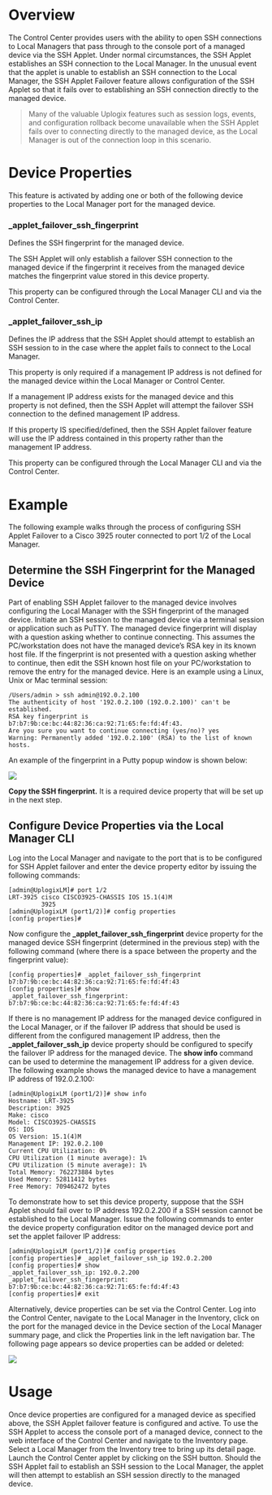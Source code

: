 <!-- 5.4 -->

# Overview

The Control Center provides users with the ability to open SSH connections to Local Managers that pass through to the console port of a managed device via the SSH Applet. Under normal circumstances, the SSH Applet establishes an SSH connection to the Local Manager. In the unusual event that the applet is unable to establish an SSH connection to the Local Manager, the SSH Applet Failover feature allows configuration of the SSH Applet so that it fails over to establishing an SSH connection directly to the managed device.

> Many of the valuable Uplogix features such as session logs, events, and configuration rollback become unavailable when the SSH Applet fails over to connecting directly to the managed device, as the Local Manager is out of the connection loop in this scenario.

# Device Properties

This feature is activated by adding one or both of the following device properties to the Local Manager port for the managed device.

### _applet_failover_ssh_fingerprint

Defines the SSH fingerprint for the managed device.

The SSH Applet will only establish a failover SSH connection to the managed device if the fingerprint it receives from the managed device matches the fingerprint value stored in this device property. 

This property can be configured through the Local Manager CLI and via the Control Center.

### _applet_failover_ssh_ip

Defines the IP address that the SSH Applet should attempt to establish an SSH session to in the case where the applet fails to connect to the Local Manager. 

This property is only required if a management IP address is not defined for the managed device within the Local Manager or Control Center.  

If a management IP address exists for the managed device and this property is not defined, then the SSH Applet will attempt the failover SSH connection to the defined management IP address.  

If this property IS specified/defined, then the SSH Applet failover feature will use the IP address contained in this property rather than the management IP address. 

This property can be configured through the Local Manager CLI and via the Control Center.

# Example

The following example walks through the process of configuring SSH Applet Failover to a Cisco 3925 router connected to port 1/2 of the Local Manager.

## Determine the SSH Fingerprint for the Managed Device

Part of enabling SSH Applet failover to the managed device involves configuring the Local Manager with the SSH fingerprint of the managed device. Initiate an SSH session to the managed device via a terminal session or application such as PuTTY. The managed device fingerprint will display with a question asking whether to continue connecting. This assumes the PC/workstation does not have the managed device’s RSA key in its known host file.  If the fingerprint is not presented with a question asking whether to continue, then edit the SSH known host file on your PC/workstation to remove the entry for the managed device.  Here is an example using a Linux, Unix or Mac terminal session:

```
/Users/admin > ssh admin@192.0.2.100
The authenticity of host '192.0.2.100 (192.0.2.100)' can't be established.
RSA key fingerprint is b7:b7:9b:ce:bc:44:82:36:ca:92:71:65:fe:fd:4f:43.
Are you sure you want to continue connecting (yes/no)? yes
Warning: Permanently added '192.0.2.100' (RSA) to the list of known hosts.
```

An example of the fingerprint in a Putty popup window is shown below:

![](http://uplogix.com/support/docs/img/cc-user-guide/image165.png) 

**Copy the SSH fingerprint.** It is a required device property that will be set up in the next step.

## Configure Device Properties via the Local Manager CLI

Log into the Local Manager and navigate to the port that is to be configured for SSH Applet failover and enter the device property editor by issuing the following commands:

```
[admin@UplogixLM]# port 1/2
LRT-3925 cisco CISCO3925-CHASSIS IOS 15.1(4)M
         3925
[admin@UplogixLM (port1/2)]# config properties
[config properties]#
``` 

Now configure the **_applet_failover_ssh_fingerprint** device property for the managed device SSH fingerprint (determined in the previous step) with the following command (where there is a space between the property and the fingerprint value):

```
[config properties]# _applet_failover_ssh_fingerprint b7:b7:9b:ce:bc:44:82:36:ca:92:71:65:fe:fd:4f:43
[config properties]# show
_applet_failover_ssh_fingerprint: b7:b7:9b:ce:bc:44:82:36:ca:92:71:65:fe:fd:4f:43
```

If there is no management IP address for the managed device configured in the Local Manager, or if the failover IP address that should be used is different from the configured management IP address, then the **_applet_failover_ssh_ip** device property should be configured to specify the failover IP address for the managed device. The **show info** command can be used to determine the management IP address for a given device. The following example shows the managed device to have a management IP address of 192.0.2.100:

```
[admin@UplogixLM (port1/2)]# show info
Hostname: LRT-3925
Description: 3925
Make: cisco
Model: CISCO3925-CHASSIS
OS: IOS
OS Version: 15.1(4)M
Management IP: 192.0.2.100
Current CPU Utilization: 0%
CPU Utilization (1 minute average): 1%
CPU Utilization (5 minute average): 1%
Total Memory: 762273884 bytes
Used Memory: 52811412 bytes
Free Memory: 709462472 bytes
```

To demonstrate how to set this device property, suppose that the SSH Applet should fail over to IP address 192.0.2.200 if a SSH session cannot be established to the Local Manager. Issue the following commands to enter the device property configuration editor on the managed device port and set the applet failover IP address:

```
[admin@UplogixLM (port1/2)]# config properties
[config properties]# _applet_failover_ssh_ip 192.0.2.200
[config properties]# show
_applet_failover_ssh_ip: 192.0.2.200
_applet_failover_ssh_fingerprint: b7:b7:9b:ce:bc:44:82:36:ca:92:71:65:fe:fd:4f:43
[config properties]# exit
```

Alternatively, device properties can be set via the Control Center. Log into the Control Center, navigate to the Local Manager in the Inventory, click on the port for the managed device in the Device section of the Local Manager summary page, and click the Properties link in the left navigation bar. The following page appears so device properties can be added or deleted:

![](http://uplogix.com/support/docs/img/cc-user-guide/image166.png)
 
# Usage

Once device properties are configured for a managed device as specified above, the SSH Applet failover feature is configured and active. To use the SSH Applet to access the console port of a managed device, connect to the web interface of the Control Center and navigate to the Inventory page. Select a Local Manager from the Inventory tree to bring up its detail page. Launch the Control Center applet by clicking on the SSH button. Should the SSH Applet fail to establish an SSH session to the Local Manager, the applet will then attempt to establish an SSH session directly to the managed device.
